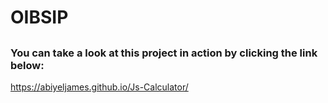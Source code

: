 # OIBSIP
##
### You can take a look at this project in action by clicking the link below:
https://abiyeljames.github.io/Js-Calculator/
